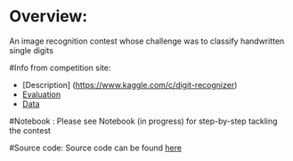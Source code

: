 # Overview:
An image recognition contest whose challenge was to classify handwritten single digits 
	
#Info from competition site:
*  [Description] (https://www.kaggle.com/c/digit-recognizer)
*  [Evaluation](https://www.kaggle.com/c/digit-recognizer/details/evaluation)
*  [Data](https://www.kaggle.com/c/digit-recognizer/data)
	
#Notebook :
Please see Notebook (in progress) for step-by-step tackling the contest
	
#Source code:
Source code can be found [here](https://github.com/tranlyvu/kaggle/tree/master/Digit%20Recognizer/main)

